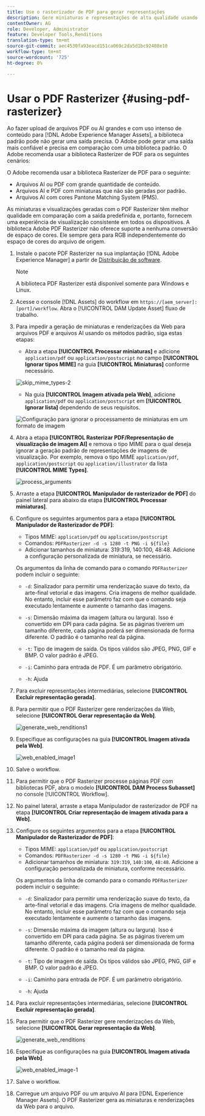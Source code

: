 ```yaml
---
title: Use o rasterizador de PDF para gerar representações
description: Gere miniaturas e representações de alta qualidade usando a biblioteca Adobe PDF Rasterizer .
contentOwner: AG
role: Developer, Administrator
feature: Developer Tools,Renditions
translation-type: tm+mt
source-git-commit: aec4530fa93eacd151ca069c2da5d1bc92408e10
workflow-type: tm+mt
source-wordcount: '725'
ht-degree: 0%

---
```



# Usar o PDF Rasterizer {#using-pdf-rasterizer}

Ao fazer upload de arquivos PDF ou AI grandes e com uso intenso de conteúdo para [!DNL Adobe Experience Manager Assets], a biblioteca padrão pode não gerar uma saída precisa. O Adobe pode gerar uma saída mais confiável e precisa em comparação com uma biblioteca padrão. O Adobe recomenda usar a biblioteca Rasterizer de PDF para os seguintes cenários:

O Adobe recomenda usar a biblioteca Rasterizer de PDF para o seguinte:

* Arquivos AI ou PDF com grande quantidade de conteúdo.
* Arquivos AI e PDF com miniaturas que não são geradas por padrão.
* Arquivos AI com cores Pantone Matching System (PMS).

As miniaturas e visualizações geradas com o PDF Rasterizer têm melhor qualidade em comparação com a saída predefinida e, portanto, fornecem uma experiência de visualização consistente em todos os dispositivos. A biblioteca Adobe PDF Rasterizer não oferece suporte a nenhuma conversão de espaço de cores. Ele sempre gera para RGB independentemente do espaço de cores do arquivo de origem.

1. Instale o pacote PDF Rasterizer na sua implantação [!DNL Adobe Experience Manager] a partir de [Distribuição de software](https://experience.adobe.com/#/downloads/content/software-distribution/en/aem.html?package=/content/software-distribution/en/details.html/content/dam/aem/public/adobe/packages/cq640/product/assets/aem-assets-pdf-rasterizer-pkg).

   >[!NOTE]
   >
   >A biblioteca PDF Rasterizer está disponível somente para Windows e Linux.

1. Acesse o console [!DNL Assets] do workflow em `https://[aem_server]:[port]/workflow`. Abra o [!UICONTROL DAM Update Asset] fluxo de trabalho.

1. Para impedir a geração de miniaturas e renderizações da Web para arquivos PDF e arquivos AI usando os métodos padrão, siga estas etapas:

   * Abra a etapa **[!UICONTROL Processar miniaturas]** e adicione `application/pdf` ou `application/postscript` no campo **[!UICONTROL Ignorar tipos MIME]** na guia **[!UICONTROL Miniaturas]** conforme necessário.

   ![skip_mime_types-2](assets/skip_mime_types-2.png)

   * Na guia **[!UICONTROL Imagem ativada pela Web]**, adicione `application/pdf` ou `application/postscript` em **[!UICONTROL Ignorar lista]** dependendo de seus requisitos.

   ![Configuração para ignorar o processamento de miniaturas em um formato de imagem](assets/web_enabled_imageskiplist.png)

1. Abra a etapa **[!UICONTROL Rasterizar PDF/Representação de visualização de imagem AI]** e remova o tipo MIME para o qual deseja ignorar a geração padrão de representações de imagens de visualização. Por exemplo, remova o tipo MIME `application/pdf`, `application/postscript` ou `application/illustrator` da lista **[!UICONTROL MIME Types]**.

   ![process_arguments](assets/process_arguments.png)

1. Arraste a etapa **[!UICONTROL Manipulador de rasterizador de PDF]** do painel lateral para abaixo da etapa **[!UICONTROL Processar miniaturas]**.
1. Configure os seguintes argumentos para a etapa **[!UICONTROL Manipulador de Rasterizador de PDF]**:

   * Tipos MIME: `application/pdf` ou `application/postscript`
   * Comandos: `PDFRasterizer -d -s 1280 -t PNG -i ${file}`
   * Adicionar tamanhos de miniatura: 319:319, 140:100, 48:48. Adicione a configuração personalizada de miniatura, se necessário.

   Os argumentos da linha de comando para o comando `PDFRasterizer` podem incluir o seguinte:

   * `-d`: Sinalizador para permitir uma renderização suave do texto, da arte-final vetorial e das imagens. Cria imagens de melhor qualidade. No entanto, incluir esse parâmetro faz com que o comando seja executado lentamente e aumente o tamanho das imagens.

   * `-s`: Dimensão máxima da imagem (altura ou largura). Isso é convertido em DPI para cada página. Se as páginas tiverem um tamanho diferente, cada página poderá ser dimensionada de forma diferente. O padrão é o tamanho real da página.

   * `-t`: Tipo de imagem de saída. Os tipos válidos são JPEG, PNG, GIF e BMP. O valor padrão é JPEG.

   * `-i`: Caminho para entrada de PDF. É um parâmetro obrigatório.

   * `-h`: Ajuda


1. Para excluir representações intermediárias, selecione **[!UICONTROL Excluir representação gerada]**.
1. Para permitir que o PDF Rasterizer gere renderizações da Web, selecione **[!UICONTROL Gerar representação da Web]**.

   ![generate_web_renditions1](assets/generate_web_renditions1.png)

1. Especifique as configurações na guia **[!UICONTROL Imagem ativada pela Web]**.

   ![web_enabled_image1](assets/web_enabled_image1.png)

1. Salve o workflow.
1. Para permitir que o PDF Rasterizer processe páginas PDF com bibliotecas PDF, abra o modelo **[!UICONTROL DAM Process Subasset]** no console [!UICONTROL Workflow].
1. No painel lateral, arraste a etapa Manipulador de rasterizador de PDF na etapa **[!UICONTROL Criar representação de imagem ativada para a Web]**.
1. Configure os seguintes argumentos para a etapa **[!UICONTROL Manipulador de Rasterizador de PDF]**:

   * Tipos MIME: `application/pdf` ou `application/postscript`
   * Comandos: `PDFRasterizer -d -s 1280 -t PNG -i ${file}`
   * Adicionar tamanhos de miniatura: `319:319`, `140:100`, `48:48`. Adicione a configuração personalizada de miniatura, conforme necessário.

   Os argumentos da linha de comando para o comando `PDFRasterizer` podem incluir o seguinte:

   * `-d`: Sinalizador para permitir uma renderização suave do texto, da arte-final vetorial e das imagens. Cria imagens de melhor qualidade. No entanto, incluir esse parâmetro faz com que o comando seja executado lentamente e aumente o tamanho das imagens.

   * `-s`: Dimensão máxima da imagem (altura ou largura). Isso é convertido em DPI para cada página. Se as páginas tiverem um tamanho diferente, cada página poderá ser dimensionada de forma diferente. O padrão é o tamanho real da página.

   * `-t`: Tipo de imagem de saída. Os tipos válidos são JPEG, PNG, GIF e BMP. O valor padrão é JPEG.

   * `-i`: Caminho para entrada de PDF. É um parâmetro obrigatório.

   * `-h`: Ajuda


1. Para excluir representações intermediárias, selecione **[!UICONTROL Excluir representação gerada]**.
1. Para permitir que o PDF Rasterizer gere renderizações da Web, selecione **[!UICONTROL Gerar representação da Web]**.

   ![generate_web_renditions](assets/generate_web_renditions.png)

1. Especifique as configurações na guia **[!UICONTROL Imagem ativada pela Web]**.

   ![web_enabled_image-1](assets/web_enabled_image-1.png)

1. Salve o workflow.
1. Carregue um arquivo PDF ou um arquivo AI para [!DNL Experience Manager Assets]. O PDF Rasterizer gera as miniaturas e renderizações da Web para o arquivo.
